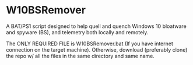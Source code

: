 # W10BSRemover
A BAT/PS1 script designed to help quell and quench Windows 10 bloatware and spyware (BS), and telemetry both locally and remotely.

The ONLY REQUIRED FILE is W10BSRemover.bat (If you have internet connection on the target machine). Otherwise, download (preferably clone) the repo w/ all the files in the same directory and same name.

